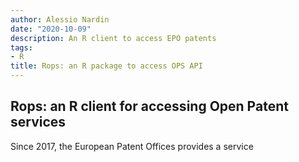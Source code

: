 ```yaml
---
author: Alessio Nardin
date: "2020-10-09"
description: An R client to access EPO patents 
tags:
- R
title: Rops: an R package to access OPS API
---
```


## Rops: an R client for accessing Open Patent services

Since 2017, the European Patent Offices provides a service
